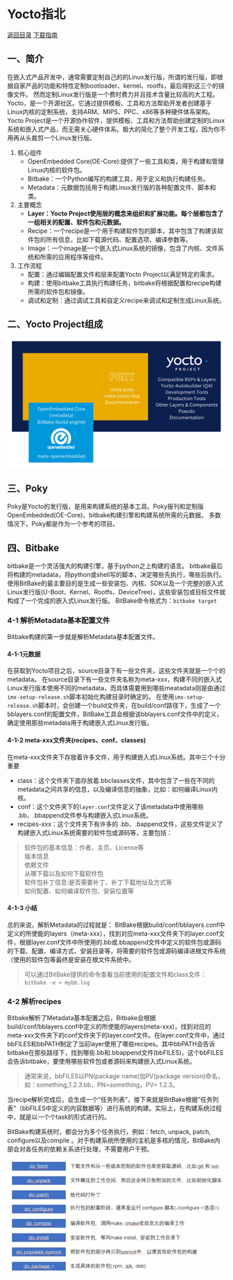 # Yocto指北

[返回目录](../Index.md)
[下载指南](./Download_Guidance.md)

## 一、简介

在嵌入式产品开发中，通常需要定制自己的的Linux发行版，所谓的发行版，即根据自家产品的功能和特性定制bootloader、kernel、rootfs，最后得到这三个的镜像文件。
然而定制Linux发行版是一个费时费力并且技术含量比较高的大工程。
Yocto，是一个开源社区。它通过提供模板、工具和方法帮助开发者创建基于Linux内核的定制系统，支持ARM、MIPS、PPC、x86等多种硬件体系架构。
Yocto Project是一个开源协作软件，提供模板、工具和方法帮助创建定制的Linux系统和嵌入式产品，而无需关心硬件体系。极大的简化了整个开发工程，因为你不用再从头裁剪一个Linux发行版。

1. 核心组件
   * OpenEmbedded Core(OE-Core):提供了一些工具和类，用于构建和管理Linux内核的软件包。
   * Bitbake：一个Python编写的构建工具，用于定义和执行构建任务。
   * Metadata：元数据包括用于构建Linux发行版的各种配置文件、脚本和类。
2. 主要概念
   * **Layer：Yocto Project使用层的概念来组织和扩展功能。每个层都包含了一组相关的配置、软件包和元数据。**
   * Recipe：一个recipe是一个用于构建软件包的脚本，其中包含了构建该软件包的所有信息，比如下载源代码、配置选项、编译参数等。
   * Image：一个image是一个嵌入式Linux系统的镜像，包含了内核、文件系统和所需的应用程序等组件。
3. 工作流程
   * 配置：通过编辑配置文件和层来配置Yocto Project以满足特定的需求。
   * 构建：使用bitbake工具执行构建任务，bitbake将根据配置和recipe构建所需的软件包和镜像。
   * 调试和定制：通过调试工具和自定义recipe来调试和定制生成Linux系统。

## 二、Yocto Project组成

![Yocto_Project组成](./Photos/Yocto_Project.png)

## 三、Poky

Poky是Yocto的发行版，是用来构建系统的基本工具。Poky报刊和定制版OpenEmbedded(OE-Core)、bitbake构建引擎和构建系统所需的元数据。
多数情况下，Poky都是作为一个参考的项目。

## 四、Bitbake

bitbake是一个灵活强大的构建引擎，基于python之上构建的语言。
bitbake最后将构建的metadata，将python或shell写的脚本，决定哪些先执行，哪些后执行。
使用BitBake的最主要目的是生成一些安装包、内核、SDK以及一个完整的嵌入式Linux发行版(U-Boot、Kernel、Rootfs、DeviceTree)，这些安装包或目标文件就构成了一个完成的嵌入式Linux发行版。
BitBake命令格式为：`bitbake target`

### 4-1 解析Metadata基本配置文件

Bitbake构建的第一步就是解析Metadata基本配置文件。

#### 4-1-1元数据

在获取到Yocto项目之后，source目录下有一些文件夹，这些文件夹就是一个个的metadata。
在source目录下有一些文件夹名称为meta-xxx，构建不同的嵌入式Linux发行版本使用不同的metadata，而具体需要用到哪些meatadata则是由通过`imx-setup-release.sh`脚本初始化构建目录时确定的。
在使用`imx-setup-release.sh`脚本时，会创建一个build文件夹，在build/conf路径下，生成了一个bblayers.conf的配置文件，BitBake工具会根据该bblayers.conf文件中的定义，确定使用那些metadata用于构建嵌入式Linux发行版。

#### 4-1-2 meta-xxx文件夹(recipes、conf、classes)

在meta-xxx文件夹下存放着许多文件，用于构建嵌入式Linux系统。其中三个十分重要

* class：这个文件夹下面存放着.bbclasses文件，其中包含了一些在不同的metadata之间共享的信息，以及编译信息的抽象，比如：如何编译Linux内核。
* conf：这个文件夹下的`layer.conf`文件定义了该metadata中使用哪些 .bb、.bbappend文件参与构建嵌入式Linux系统。
* recipes-xxx：这个文件夹下有许多的 .bb、.bappend文件，这些文件定义了构建嵌入式Linux系统需要的软件包或源码等，主要包括：

> 软件包的基本信息：作者、主页、License等  
>版本信息  
>依赖文件  
>从哪下载以及如何下载软件包  
>软件包补丁信息:是否需要补丁、补丁下载地址及方式等  
>如何配置、如何编译软件包、安装位置等

#### 4-1-3 小结

总的来说，解析Metadata的过程就是：
BitBake根据build/conf/bblayers.conf中定义的所使能的layers（meta-xxx），找到对应meta-xxx文件夹下的layer.conf文件，根据layer.conf文件中所使用的.bb或.bbappend文件中定义的软件包或源码的下载、配置、编译方式、安装目录等，将需要的软件包或源码编译进根文件系统（使用的软件包等最终是安装在根文件系统中。

> 可以通过BitBake提供的命令查看当前使用的配置文件和class文件：
> `bitbake -e > mybb.log`

### 4-2 解析recipes

Bitbake解析了Metadata基本配置之后，Bitbake会根据build/conf/bblayers.conf中定义的所使能的layers(meta-xxx)，找到对应的meta-xxx文件夹下的conf文件夹下的layer.conf文件。在layer.conf文件中，通过bbFILES和bbPATH制定了当前layer使用了哪些recipes。其中bbPATH会告诉bitbake在那些路径下，找到哪些.bb和.bbappend文件(bbFILES)，这个bbFILES会告诉bitbake，要使用哪些软件包或者源码来构建嵌入式Linux系统。

>通常来说，bbFILES以PN(package name)加PV(package version)命名，如：something_1.2.3.bb，PN=something，PV= 1.2.3。

当recipe解析完成后，会生成一个“任务列表”，接下来就是BitBake根据“任务列表”（bbFILES中定义的内容数据等）进行系统的构建。实际上，在构建系统过程中，就是以一个个task的形式进行的。

BitBake构建系统时，都会分为多个任务执行，例如：fetch, unpack, patch, configure以及compile 。对于构建系统所使用的主机是多核的情况，BitBake内部会对各任务的依赖关系进行处理，不需要用户干预。

![bitbake中基于task的执行流](./Photos/Basic_bb_file_execution_flow.png)
